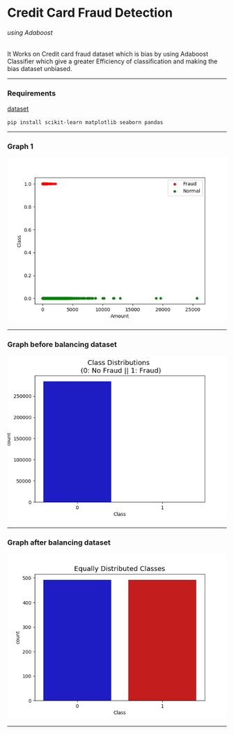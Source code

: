 # Credit Card Fraud Detection
###### using Adaboost
It Works on Credit card fraud dataset which is bias by using Adaboost Classifier which give a greater Efficiency of classification and making the bias dataset unbiased.
***

### Requirements

[dataset](https://www.kaggle.com/mlg-ulb/creditcardfraud)
```
pip install scikit-learn matplotlib seaborn pandas
```
***
### Graph 1
![alt text](https://github.com/ravularohit/ccfd/blob/master/images/Figure_1.png)
***
### Graph before balancing dataset
![alt text](https://github.com/ravularohit/ccfd/blob/master/images/before%20balancing.png)
***
### Graph after balancing dataset
![alt text](https://github.com/ravularohit/ccfd/blob/master/images/after%20balancing.png)
***
